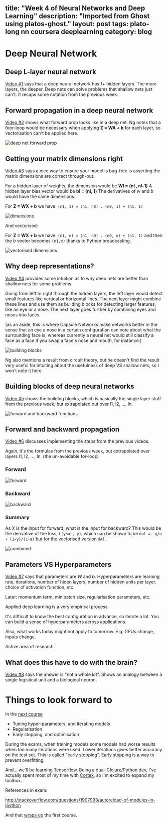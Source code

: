 title: "Week 4 of Neural Networks and Deep Learning"
description: "Imported from Ghost using platos-ghost."
layout: post
tags: plato-long nn coursera deeplearning
category: blog
---

# Deep Neural Network

## Deep L-layer neural network

[Video #1](https://www.coursera.org/learn/neural-networks-deep-learning/lecture/7dP6E/deep-l-layer-neural-network) says that a deep neural network has 1+ hidden layers. The more layers, the deeper. Deep nets can solve problems that shallow nets just can't. It recaps some notation from the previous week.

## Forward propagation in a deep neural network

[Video #2](https://www.coursera.org/learn/neural-networks-deep-learning/lecture/MijzH/forward-propagation-in-a-deep-network) shows what forward prop looks like in a deep net. Ng notes that a foor-loop would be necessary when applying **Z = WA + b** for each layer, so vectorisation can't be applied here.

![deep net forward prop](deep-net-forward-prop.png)

## Getting your matrix dimensions right

[Video #3](https://www.coursera.org/learn/neural-networks-deep-learning/lecture/Rz47X/getting-your-matrix-dimensions-right) says a nice way to ensure your model is bug-free is asserting the matrix dimensions are correct through-out.

For a hidden layer of weights, the dimension would be **Wl = (nl , nl-1)**
A hidden layer bias vector would be **bl = (nl, 1)**
The derivatives of *w* and *b* would have the same dimensions.

For **Z = WX + b**  we have: `(n1, 1) = (n1, n0) . (n0, 1) + (n1, 1)`

![dimensions](dimensions.png)

And vectorised:


For **Z = WX + b**  we have: `(n1, m) = (n1, n0) . (n0, m) + (n1, 1)` and then the *b* vector becomes `(n1,m)` thanks to Python broadcasting.

![vectorised dimensions](vectorised-dimensions.png)

## Why deep representations?

[Video #4](https://www.coursera.org/learn/neural-networks-deep-learning/lecture/rz9xJ/why-deep-representations) provides some intuition as to why deep nets are better than shallow nets for some problems.

Going from left to right through the hidden layers, the left layer would detect small features like vertical or horizontal lines. The next layer might combine these lines and use them as building blocks for detecting larger features, like an eye or a nose. The next layer goes further by combining eyes and noses into faces.

(as an aside, this is where Capsule Networks make networks better in the sense that an eye a nose in a certain configuration can vote about what the surrounding face is, whereas currently a neural net would still classify a face as a face if you swap a face's nose and mouth, for instance.)

![building blocks](building-blocks.png)

Ng also mentions a result from circuit theory, but he doesn't find the result very useful for intuiting about the usefulness of deep VS shallow nets, so I won't note it here.

## Building blocks of deep neural networks

[Video #5](https://www.coursera.org/learn/neural-networks-deep-learning/lecture/uGCun/building-blocks-of-deep-neural-networks) shows the building blocks, which is basically the single layer stuff from the previous week, but extrapolated out over l1, l2, ..., ln.

![forward and backward functions](forward-and-backward-functions.png)

## Forward and backward propagation

[Video #6](https://www.coursera.org/learn/neural-networks-deep-learning/lecture/znwiG/forward-and-backward-propagation) discusses implementing the steps from the previous videos.

Again, it's the formulas from the previous week, but extrapolated over layers l1, l2, ..., ln. (the un-avoidable for-loop)

### Forward

![forward](forward.png)

### Backward

![backward](backward.png)

### Summary

As *X* is the input for forward, what is the input for backward? This would be the derivative of the loss, `L(yhat, y)`, which can be shown to be `dal = -y/a + (1-y)/(1-a)` but for the vectorised version `dAl`.

![combined](combined.png)

## Parameters VS Hyperparameters

[Video #7](https://www.coursera.org/learn/neural-networks-deep-learning/lecture/TBvb5/parameters-vs-hyperparameters) says that parameters are *W* and *b*. Hyperparameters are learning rate, iterations, number of hiden layers, number of hidden units per layer. choice of activation function, etc.

Later: momentum term, minibatch size, regularisation parameters, etc.

Applied deep learning is a very empirical process.

It's difficult to know the best configuration in advance, so iterate a lot. You can build a sense of hyperparameters across applications. 

Also, what works today might not apply to tomorrow. E.g. GPUs change, inputs change.

Active area of research.

## What does this have to do with the brain?

[Video #8](https://www.coursera.org/learn/neural-networks-deep-learning/lecture/obJnR/what-does-this-have-to-do-with-the-brain) says the answer is "not a whole lot". Shows an analogy between a single logistical unit and a biological neuron.

# Things to look forward to

In the [next course](https://www.coursera.org/learn/deep-neural-network)

- Tuning hyper-parameters, and iterating models
- Regularisation
- Early stopping, and optimisation

During the exams, when training models some models had worse results when too many iterations were used. Lower iterations gives better accuracy on the test set. This is called "early stopping". Early stopping is a way to prevent overfitting. 

And... we'll be learning [Tensorflow](https://www.tensorflow.org/).
Being a dual-Clojure/Python dev, I've actually spent most of my time with [Cortex](https://github.com/thinktopic/cortex), so I'm excited to expand my toolbox.

References in exam:

http://stackoverflow.com/questions/1907993/autoreload-of-modules-in-ipython

And that [wraps up](https://coursera.org/verify/BBJ5HZJJ7QZS) the first course.

